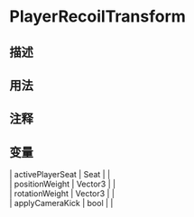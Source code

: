 # PlayerRecoilTransform
## 描述

## 用法

## 注释

## 变量
| activePlayerSeat | Seat |  |  
| positionWeight  | Vector3 |  |  
| rotationWeight  | Vector3 |  |  
| applyCameraKick  | bool |  |  
